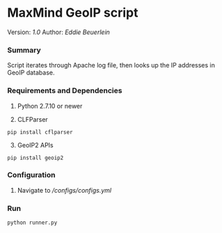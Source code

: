 # MaxMind GeoIP script

Version: *1.0*
Author: *Eddie Beuerlein*

### Summary
Script iterates through Apache log file, then looks up the IP addresses in GeoIP database.

### Requirements and Dependencies

1. Python 2.7.10 or newer

2. CLFParser

```
pip install cflparser

```
3. GeoIP2 APIs
```
pip install geoip2
```

### Configuration

1. Navigate to */configs/configs.yml*


### Run

```
python runner.py

```
